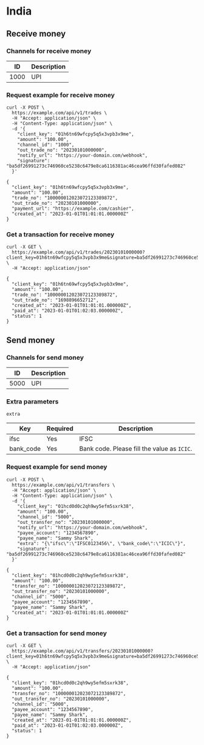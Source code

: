 # India

## Receive money

### Channels for receive money

| ID   | Description |
|------|-------------|
| 1000 | UPI         |

### Request example for receive money

```shell{8}
curl -X POST \
  https://example.com/api/v1/trades \
  -H "Accept: application/json" \
  -H "Content-Type: application/json" \
  -d '{
    "client_key": "01h6tn69wfcpy5q5x3vpb3x9me",
    "amount": "100.00",
    "channel_id": "1000",
    "out_trade_no": "20230101000000",
    "notify_url": "https://your-domain.com/webhook",
    "signature": "ba5df26991273c746960ce5238c6479e8ca6116381ac46cea96ffd30fafed082"
  }'
```

```json{4,6}
{
  "client_key": "01h6tn69wfcpy5q5x3vpb3x9me",
  "amount": "100.00",
  "trade_no": "100000012023072123389872",
  "out_trade_no": "20230101000000",
  "payment_url": "https://example.com/cashier",
  "created_at": "2023-01-01T01:01:01.000000Z"
}
```

### Get a transaction for receive money

```shell
curl -X GET \
  https://example.com/api/v1/trades/20230101000000?client_key=01h6tn69wfcpy5q5x3vpb3x9me&signature=ba5df26991273c746960ce5238c6479e8ca6116381ac46cea96ffd30fafed082 \
  -H "Accept: application/json"
```

```json{8}
{
  "client_key": "01h6tn69wfcpy5q5x3vpb3x9me",
  "amount": "100.00",
  "trade_no": "100000012023072123389872",
  "out_trade_no": "1698896652712",
  "created_at": "2023-01-01T01:01:01.000000Z",
  "paid_at": "2023-01-01T01:02:03.000000Z",
  "status": 1
}
```

## Send money

### Channels for send money

| ID   | Description |
|------|-------------|
| 5000 | UPI         |

### Extra parameters <Badge type="warning" text="extra" vertical="top" />

`extra`

| Key       | Required | Description                                 |
|-----------|----------|---------------------------------------------|
| ifsc      | Yes      | IFSC                                        |
| bank_code | Yes      | Bank code. Please fill the value as `ICIC`. |

### Request example for send money

```shell{8,13}
curl -X POST \
  https://example.com/api/v1/transfers \
  -H "Accept: application/json" \
  -H "Content-Type: application/json" \
  -d '{
    "client_key": "01hcd0d0c2qh9wy5efm5sxrk38",
    "amount": "100.00",
    "channel_id": "5000",
    "out_transfer_no": "20230101000000",
    "notify_url": "https://your-domain.com/webhook",
    "payee_account": "1234567890",
    "payee_name": "Sammy Shark",
    "extra": "{\"ifsc\":\"IFSC0123456\", \"bank_code\":\"ICIC\"}",
    "signature": "ba5df26991273c746960ce5238c6479e8ca6116381ac46cea96ffd30fafed082"
  }'
```

```json{4}
{
  "client_key": "01hcd0d0c2qh9wy5efm5sxrk38",
  "amount": "100.00",
  "transfer_no": "100000012023072123389872",
  "out_transfer_no": "20230101000000",
  "channel_id": "5000",
  "payee_account": "1234567890",
  "payee_name": "Sammy Shark",
  "created_at": "2023-01-01T01:01:01.000000Z"
}
```

### Get a transaction for send money

```shell
curl -X GET \
  https://example.com/api/v1/transfers/20230101000000?client_key=01h6tn69wfcpy5q5x3vpb3x9me&signature=ba5df26991273c746960ce5238c6479e8ca6116381ac46cea96ffd30fafed082 \
  -H "Accept: application/json"
```

```json{11}
{
  "client_key": "01hcd0d0c2qh9wy5efm5sxrk38",
  "amount": "100.00",
  "transfer_no": "100000012023072123389872",
  "out_transfer_no": "20230101000000",
  "channel_id": "5000",
  "payee_account": "1234567890",
  "payee_name": "Sammy Shark",
  "created_at": "2023-01-01T01:01:01.000000Z",
  "paid_at": "2023-01-01T01:02:03.000000Z",
  "status": 1
}
```
